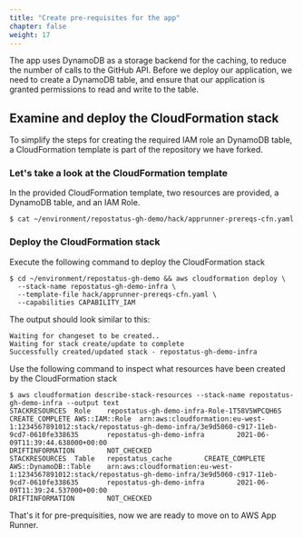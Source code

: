 ```yaml
---
title: "Create pre-requisites for the app"
chapter: false
weight: 17
---
```


The app uses DynamoDB as a storage backend for the caching, to reduce the number of calls to the
GitHub API. Before we deploy our application, we need to create a DynamoDB table, and ensure that
our application is granted permissions to read and write to the table.

## Examine and deploy the CloudFormation stack

To simplify the steps for creating the required IAM role an DynamoDB table, a CloudFormation
template is part of the repository we have forked.

### Let's take a look at the CloudFormation template

In the provided CloudFormation template, two resources are provided, a DynamoDB table, and an
IAM Role.

```shell
$ cat ~/environment/repostatus-gh-demo/hack/apprunner-prereqs-cfn.yaml
```

### Deploy the CloudFormation stack

Execute the following command to deploy the CloudFormation stack

```shell
$ cd ~/environment/repostatus-gh-demo && aws cloudformation deploy \
  --stack-name repostatus-gh-demo-infra \
  --template-file hack/apprunner-prereqs-cfn.yaml \
  --capabilities CAPABILITY_IAM
```

The output should look similar to this:

```text
Waiting for changeset to be created..
Waiting for stack create/update to complete
Successfully created/updated stack - repostatus-gh-demo-infra
```

Use the following command to inspect what resources have been created by the CloudFormation stack

```shell
$ aws cloudformation describe-stack-resources --stack-name repostatus-gh-demo-infra --output text
STACKRESOURCES  Role    repostatus-gh-demo-infra-Role-1T58V5WPCQH6S     CREATE_COMPLETE AWS::IAM::Role  arn:aws:cloudformation:eu-west-1:1234567891012:stack/repostatus-gh-demo-infra/3e9d5060-c917-11eb-9cd7-0610fe338635       repostatus-gh-demo-infra        2021-06-09T11:39:44.638000+00:00
DRIFTINFORMATION        NOT_CHECKED
STACKRESOURCES  Table   repostatus_cache        CREATE_COMPLETE AWS::DynamoDB::Table    arn:aws:cloudformation:eu-west-1:1234567891012:stack/repostatus-gh-demo-infra/3e9d5060-c917-11eb-9cd7-0610fe338635       repostatus-gh-demo-infra        2021-06-09T11:39:24.537000+00:00
DRIFTINFORMATION        NOT_CHECKED
```

That's it for pre-prequisities, now we are ready to move on to AWS App Runner.
